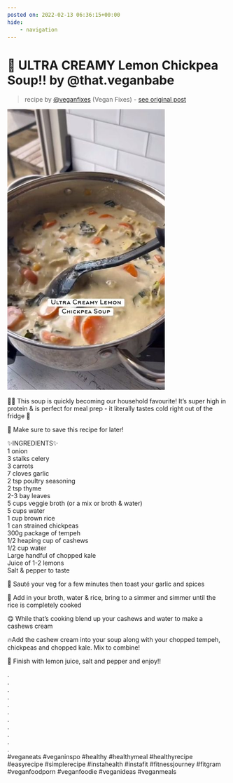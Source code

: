 ```yaml
---
posted on: 2022-02-13 06:36:15+00:00
hide:
    - navigation
---
```


# 🍋 ULTRA CREAMY Lemon Chickpea Soup!! by @that.veganbabe 

> recipe by [@veganfixes](https://www.instagram.com/veganfixes/) 
(Vegan Fixes) - [see original post](https://instagram.com/p/CZ6FoSjpy1O)

![](../img/veganfixes_13-02-2022_0602.png)

  
👩‍🍳 This soup is quickly becoming our household favourite! It’s super high in protein & is perfect for meal prep - it literally tastes cold right out of the fridge 🤤   
  
🔖 Make sure to save this recipe for later!  
  
✨INGREDIENTS✨  
1 onion  
3 stalks celery  
3 carrots  
7 cloves garlic  
2 tsp poultry seasoning  
2 tsp thyme  
2-3 bay leaves  
5 cups veggie broth (or a mix or broth & water)  
5 cups water  
1 cup brown rice  
1 can strained chickpeas  
300g package of tempeh  
1/2 heaping cup of cashews  
1/2 cup water  
Large handful of chopped kale  
Juice of 1-2 lemons  
Salt & pepper to taste  
  
🥕 Sauté your veg for a few minutes then toast your garlic and spices  
  
🥄 Add in your broth, water & rice, bring to a simmer and simmer until the rice is completely cooked  
  
😋 While that’s cooking blend up your cashews and water to make a cashews cream  
  
🔥Add the cashew cream into your soup along with your chopped tempeh, chickpeas and chopped kale. Mix to combine!  
  
🙌 Finish with lemon juice, salt and pepper and enjoy!!  
  
.  
.  
.  
.  
.  
.  
.  
.  
.  
.  
.  
\#veganeats \#veganinspo \#healthy \#healthymeal \#healthyrecipe \#easyrecipe \#simplerecipe \#instahealth \#instafit \#fitnessjourney \#fitgram \#veganfoodporn \#veganfoodie \#veganideas \#veganmeals   